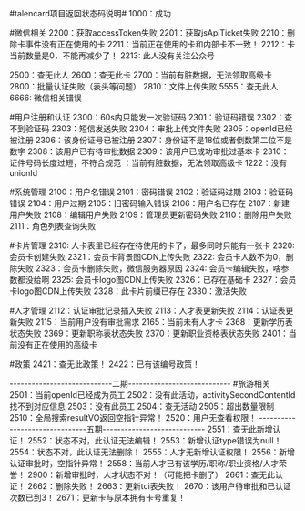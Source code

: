 ﻿#talencard项目返回状态码说明#
1000：成功

#微信相关
2200：获取accessToken失败
2201：获取jsApiTicket失败
2210：删除卡事件没有正在使用的卡
2211：当前正在使用的卡和内部卡不一致！
2212：卡当前数量是0，不能再减少了！
2213: 此人没有关注公众号

2500：查无此人
2600：查无此卡
2700：当前有脏数据，无法领取高级卡
2800：批量认证失败（表头等问题）
2810：文件上传失败
5555：查无此人
6666: 微信相关错误

#用户注册和认证
2300：60s内只能发一次验证码
2301：验证码错误
2302：查不到验证码
2303：短信发送失败
2304：审批上传文件失败
2305：openId已经被注册
2306：该身份证号已被注册
2307：身份证不是18位或者倒数第二位不是数字
2308：该用户已有待审批数据
2309：该用户已成功审批过基本卡
2310：证件号码长度过短，不符合规范
：当前有脏数据，无法领取高级卡
1222：没有unionId

#系统管理
2100：用户名错误
2101：密码错误
2102：验证码过期
2103：验证码错误
2104：用户过期
2105：旧密码输入错误
2106：用户名已存在
2107：新建用户失败
2108：编辑用户失败
2109：管理员更新密码失败
2110：删除用户失败
2111：角色列表查询失败

#卡片管理
2310: 人卡表里已经存在待使用的卡了，最多同时只能有一张卡
2320: 会员卡创建失败
2321：会员卡背景图CDN上传失败
2322: 会员卡人数不为0，删除失败
2323：会员卡删除失败，微信服务器原因
2324: 会员卡编辑失败，啥参数都没给啊
2325: 会员卡logo图CDN上传失败
2326：已存在基础卡
2327：会员卡logo图CDN上传失败
2328：此卡片前缀已存在
2330：激活失败

#人才管理
2112：认证审批记录插入失败
2113：人才表更新失败
2114：认证表更新失败
2115：当前用户没有审批需求 
2165：当前未有人才卡 
2368：更新学历表状态失败 
2369：更新职称表状态失败 
2370：更新职业资格表状态失败 
2401：当前没有正在使用的高级卡

#政策
2421：查无此政策！
2422：已有该编号政策！



----------------------------二期----------------------------
#旅游相关
2501：当前openId已经成为员工
2502：没有此活动，activitySecondContentId找不到对应信息
2503：没有此员工
2504：查无活动
2505：超出数量限制
2510：全局搜索resultVO返回空指针异常！
2520：用户无查看权限！
-------------------------------五期----------------------------
2551：查无此新增认证！
2552：状态不对，此认证无法编辑！
2553：新增认证type错误为null！
2554：状态不对，此认证无法删除！
2555：人才无新增认证权限！
2556：新增认证审批时，空指针异常！
2558：当前人才已有该学历/职称/职业资格/人才荣誉！
2900：新增审批时，人才状态不对！（可能把卡删了）
2661：查无此认证！
2662：删除失败！
2663：更新tci表失败！
2670：该用户待审批和已认证次数已到3！
2671：更新卡与原本拥有卡号重复！




